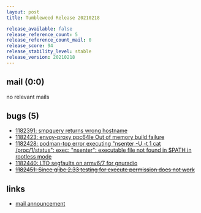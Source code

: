 ```yaml
---
layout: post
title: Tumbleweed Release 20210218

release_available: false
release_reference_count: 5
release_reference_count_mail: 0
release_score: 94
release_stability_level: stable
release_version: 20210218
---
```


## mail (0:0)

no relevant mails

## bugs (5)

<!--more-->

- [1182391: smpquery returns wrong hostname](https://bugzilla.opensuse.org/show_bug.cgi?id=1182391)
- [1182423: envoy-proxy ppc64le  Out of memory build failure](https://bugzilla.opensuse.org/show_bug.cgi?id=1182423)
- [1182428: podman-top error executing "nsenter -U -t 1 cat /proc/1/status": exec: "nsenter": executable file not found in $PATH in rootless mode](https://bugzilla.opensuse.org/show_bug.cgi?id=1182428)
- [1182440: LTO segfaults on armv6/7 for gnuradio](https://bugzilla.opensuse.org/show_bug.cgi?id=1182440)
- ~~[1182451: Since glibc 2.33 testing for execute permission does not work](https://bugzilla.opensuse.org/show_bug.cgi?id=1182451)~~



## links

- [mail announcement](https://github.com/boombatower/tumbleweed-review/issues/10)
